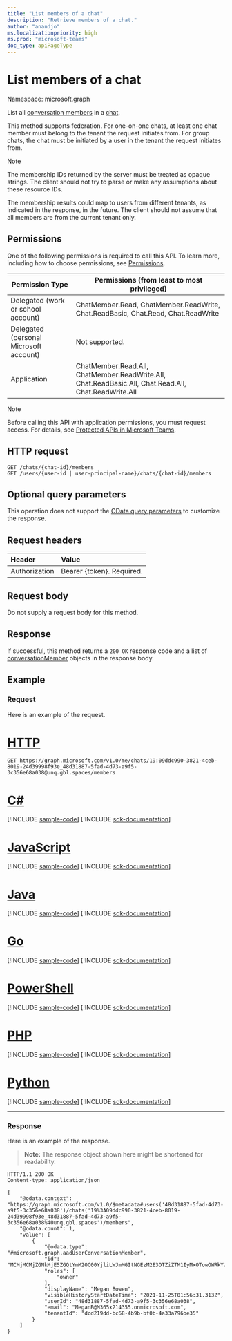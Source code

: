 ```yaml
---
title: "List members of a chat"
description: "Retrieve members of a chat."
author: "anandjo"
ms.localizationpriority: high
ms.prod: "microsoft-teams"
doc_type: apiPageType
---
```


# List members of a chat

Namespace: microsoft.graph

List all [conversation members](../resources/conversationmember.md) in a [chat](../resources/chat.md).

This method supports federation. For one-on-one chats, at least one chat member must belong to the tenant the request initiates from. For group chats, the chat must be initiated by a user in the tenant the request initiates from.

> [!NOTE]
> The membership IDs returned by the server must be treated as opaque strings. The client should not try to parse or make any assumptions about these resource IDs.
>
> The membership results could map to users from different tenants, as indicated in the response, in the future. The client should not assume that all members are from the current tenant only.

## Permissions

One of the following permissions is required to call this API. To learn more, including how to choose permissions, see [Permissions](/graph/permissions-reference).

|Permission Type|Permissions (from least to most privileged)|
|---------|-------------|
|Delegated (work or school account)| ChatMember.Read, ChatMember.ReadWrite, Chat.ReadBasic, Chat.Read, Chat.ReadWrite |
|Delegated (personal Microsoft account)|Not supported.|
|Application| ChatMember.Read.All, ChatMember.ReadWrite.All, Chat.ReadBasic.All, Chat.Read.All, Chat.ReadWrite.All |

> [!NOTE]
> Before calling this API with application permissions, you must request access. For details, see [Protected APIs in Microsoft Teams](/graph/teams-protected-apis).

## HTTP request
<!-- { "blockType": "ignored" } -->
```http
GET /chats/{chat-id}/members
GET /users/{user-id | user-principal-name}/chats/{chat-id}/members
```

## Optional query parameters

This operation does not support the [OData query parameters](/graph/query-parameters) to customize the response.

## Request headers

| Header       | Value |
|:---------------|:--------|
| Authorization  | Bearer {token}. Required.  |

## Request body

Do not supply a request body for this method.

## Response

If successful, this method returns a `200 OK` response code and a list of [conversationMember](../resources/conversationmember.md) objects in the response body.

## Example

### Request

Here is an example of the request.


# [HTTP](#tab/http)
<!-- {
  "blockType": "request",
  "name": "list_conversation_members_1",
  "sampleKeys": ["19:09ddc990-3821-4ceb-8019-24d39998f93e_48d31887-5fad-4d73-a9f5-3c356e68a038@unq.gbl.spaces"]
}-->
```msgraph-interactive
GET https://graph.microsoft.com/v1.0/me/chats/19:09ddc990-3821-4ceb-8019-24d39998f93e_48d31887-5fad-4d73-a9f5-3c356e68a038@unq.gbl.spaces/members
```

# [C#](#tab/csharp)
[!INCLUDE [sample-code](../includes/snippets/csharp/list-conversation-members-1-csharp-snippets.md)]
[!INCLUDE [sdk-documentation](../includes/snippets/snippets-sdk-documentation-link.md)]

# [JavaScript](#tab/javascript)
[!INCLUDE [sample-code](../includes/snippets/javascript/list-conversation-members-1-javascript-snippets.md)]
[!INCLUDE [sdk-documentation](../includes/snippets/snippets-sdk-documentation-link.md)]

# [Java](#tab/java)
[!INCLUDE [sample-code](../includes/snippets/java/list-conversation-members-1-java-snippets.md)]
[!INCLUDE [sdk-documentation](../includes/snippets/snippets-sdk-documentation-link.md)]

# [Go](#tab/go)
[!INCLUDE [sample-code](../includes/snippets/go/list-conversation-members-1-go-snippets.md)]
[!INCLUDE [sdk-documentation](../includes/snippets/snippets-sdk-documentation-link.md)]

# [PowerShell](#tab/powershell)
[!INCLUDE [sample-code](../includes/snippets/powershell/list-conversation-members-1-powershell-snippets.md)]
[!INCLUDE [sdk-documentation](../includes/snippets/snippets-sdk-documentation-link.md)]

# [PHP](#tab/php)
[!INCLUDE [sample-code](../includes/snippets/php/list-conversation-members-1-php-snippets.md)]
[!INCLUDE [sdk-documentation](../includes/snippets/snippets-sdk-documentation-link.md)]

# [Python](#tab/python)
[!INCLUDE [sample-code](../includes/snippets/python/list-conversation-members-1-python-snippets.md)]
[!INCLUDE [sdk-documentation](../includes/snippets/snippets-sdk-documentation-link.md)]

---

### Response

Here is an example of the response.

>**Note:** The response object shown here might be shortened for readability.
<!-- {
  "blockType": "response",
  "truncated": true,
  "@odata.type": "microsoft.graph.conversationMember"
} -->
```http
HTTP/1.1 200 OK
Content-type: application/json

{
    "@odata.context": "https://graph.microsoft.com/v1.0/$metadata#users('48d31887-5fad-4d73-a9f5-3c356e68a038')/chats('19%3A09ddc990-3821-4ceb-8019-24d39998f93e_48d31887-5fad-4d73-a9f5-3c356e68a038%40unq.gbl.spaces')/members",
    "@odata.count": 1,
    "value": [
        {
            "@odata.type": "#microsoft.graph.aadUserConversationMember",
            "id": "MCMjMCMjZGNkMjE5ZGQtYmM2OC00YjliLWJmMGItNGEzM2E3OTZiZTM1IyMxOTowOWRkYzk5MC0zODIxLTRjZWItODAxOS0yNGQzOTk5OGY5M2VfNDhkMzE4ODctNWZhZC00ZDczLWE5ZjUtM2MzNTZlNjhhMDM4QHVucS5nYmwuc3BhY2VzIyM0OGQzMTg4Ny01ZmFkLTRkNzMtYTlmNS0zYzM1NmU2OGEwMzg=",
            "roles": [
                "owner"
            ],
            "displayName": "Megan Bowen",
            "visibleHistoryStartDateTime": "2021-11-25T01:56:31.313Z",
            "userId": "48d31887-5fad-4d73-a9f5-3c356e68a038",
            "email": "MeganB@M365x214355.onmicrosoft.com",
            "tenantId": "dcd219dd-bc68-4b9b-bf0b-4a33a796be35"
        }
    ]
}
```

<!-- uuid: 8fcb5dbc-d5aa-4681-8e31-b001d5168d79
2015-10-25 14:57:30 UTC -->
<!--
{
  "type": "#page.annotation",
  "description": "conversation: member list",
  "keywords": "",
  "section": "documentation",
  "tocPath": "",
  "suppressions": [
  ]
}
-->


